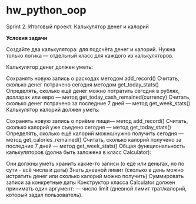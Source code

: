 # hw_python_oop
Sprint 2. Итоговый проект. Калькулятор денег и калорий

**Условия задачи**

Создайте два калькулятора: для подсчёта денег и калорий. Нужна только логика — отдельный класс для каждого из калькуляторов.

Калькулятор денег должен уметь:

Сохранять новую запись о расходах методом add_record()
Считать, сколько денег потрачено сегодня методом get_today_stats()
Определять, сколько ещё денег можно потратить сегодня в рублях, долларах или евро — метод get_today_cash_remained(currency)
Считать, сколько денег потрачено за последние 7 дней — метод get_week_stats()
Калькулятор калорий должен уметь:

Сохранять новую запись о приёме пищи— метод add_record()
Считать, сколько калорий уже съедено сегодня — метод get_today_stats()
Определять, сколько ещё калорий можно/нужно получить сегодня — метод get_calories_remained()
Считать, сколько калорий получено за последние 7 дней — метод get_week_stats()
Общая функциональность калькуляторов (долна быть заложена в класс Calculator):

Они должны уметь хранить какие-то записи (о еде или деньгах, но по сути - всё числа и даты)
Знать дневной лимит (сколько в день можно истратить денег или сколько калорий можно получить)
Суммировать записи за конкретные даты
Конструктор класса Calculator должен принимать один аргумент: — число limit (дневной лимит трат/калорий, который задал пользователь).
